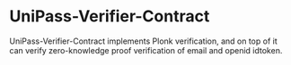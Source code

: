 # UniPass-Verifier-Contract

UniPass-Verifier-Contract implements Plonk verification, and on top of it can verify zero-knowledge proof verification of email and openid idtoken.